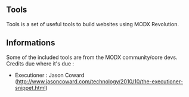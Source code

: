 ## Tools

Tools is a set of useful tools to build websites using MODX Revolution.

## Informations

Some of the included tools are from the MODX community/core devs. Credits due where it's due :

* Executioner : Jason Coward (http://www.jasoncoward.com/technology/2010/10/the-executioner-snippet.html)